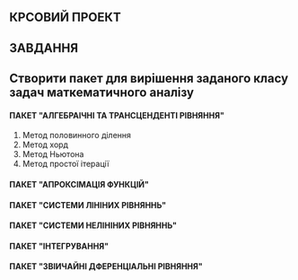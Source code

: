 ## **КРСОВИЙ ПРОЕКТ**
## **ЗАВДАННЯ**
## Створити пакет для вирішення заданого класу задач маткематичного аналізу
#### ПАКЕТ "АЛГЕБРАІЧНІ ТА ТРАНСЦЕНДЕНТІ РІВНЯННЯ"
1. Метод половинного ділення
1. Метод хорд
1. Метод Ньютона
1. Метод простої ітерації
#### ПАКЕТ "АПРОКСІМАЦІЯ ФУНКЦІЙ"
#### ПАКЕТ "СИСТЕМИ ЛІНІНИХ РІВНЯННЬ"
#### ПАКЕТ "СИСТЕМИ НЕЛІНІНИХ РІВНЯННЬ"
#### ПАКЕТ "ІНТЕГРУВАННЯ"
#### ПАКЕТ "ЗВІИЧАЙНІ ДФЕРЕНЦІАЛЬНІ РІВНЯННЯ"

